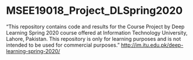 # MSEE19018_Project_DLSpring2020
“This repository contains code and results for the Course Project by Deep Learning Spring 2020 course offered at Information Technology University, Lahore, Pakistan. This repository is only for learning purposes and is not intended to be used for commercial purposes.”
http://im.itu.edu.pk/deep-learning-spring-2020/
